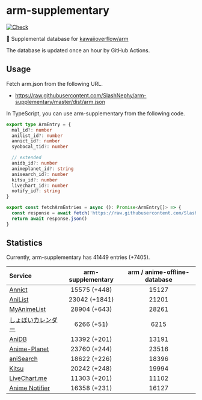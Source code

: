 # arm-supplementary

[![Check](https://github.com/SlashNephy/arm-supplementary/actions/workflows/check-node.yml/badge.svg)](https://github.com/SlashNephy/arm-supplementary/actions/workflows/check-node.yml)

💊 Supplemental database for [kawaiioverflow/arm](https://github.com/kawaiioverflow/arm)

The database is updated once an hour by GitHub Actions.

## Usage

Fetch arm.json from the following URL.

- https://raw.githubusercontent.com/SlashNephy/arm-supplementary/master/dist/arm.json

In TypeScript, you can use arm-supplementary from the following code.

```TypeScript
export type ArmEntry = {
  mal_id?: number
  anilist_id?: number
  annict_id?: number
  syobocal_tid?: number

  // extended
  anidb_id?: number
  animeplanet_id?: string
  anisearch_id?: number
  kitsu_id?: number
  livechart_id?: number
  notify_id?: string
}

export const fetchArmEntries = async (): Promise<ArmEntry[]> => {
  const response = await fetch('https://raw.githubusercontent.com/SlashNephy/arm-supplementary/master/dist/arm.json')
  return await response.json()
}
```

## Statistics

Currently, arm-supplementary has 41449 entries (+7405).

| Service                                     | arm-supplementary | arm / anime-offline-database |
| :------------------------------------------ | :---------------: | :--------------------------: |
| [Annict](https://annict.com)                |   15575 (+448)    |            15127             |
| [AniList](https://anilist.co)               |   23042 (+1841)   |            21201             |
| [MyAnimeList](https://myanimelist.net)      |   28904 (+643)    |            28261             |
| [しょぼいカレンダー](https://cal.syoboi.jp) |    6266 (+51)     |             6215             |
| [AniDB](https://anidb.net)                  |   13392 (+201)    |            13191             |
| [Anime-Planet](https://anime-planet.com)    |   23760 (+244)    |            23516             |
| [aniSearch](https://anisearch.com)          |   18622 (+226)    |            18396             |
| [Kitsu](https://kitsu.io)                   |   20242 (+248)    |            19994             |
| [LiveChart.me](https://livechart.me)        |   11303 (+201)    |            11102             |
| [Anime Notifier](https://notify.moe)        |   16358 (+231)    |            16127             |
